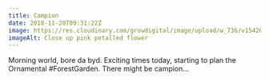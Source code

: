 ```yaml
---
title: Campion
date: 2018-11-20T09:31:22Z
image: https://res.cloudinary.com/growdigital/image/upload/w_736/v1542658060/B2E54F89-21D6-46F3-A08E-B2544F138FC5_gpm12i.jpg
imageAlt: Close up pink petalled flower
---
```


Morning world, bore da byd. Exciting times today, starting to plan the Ornamental #ForestGarden. There might be campion…
